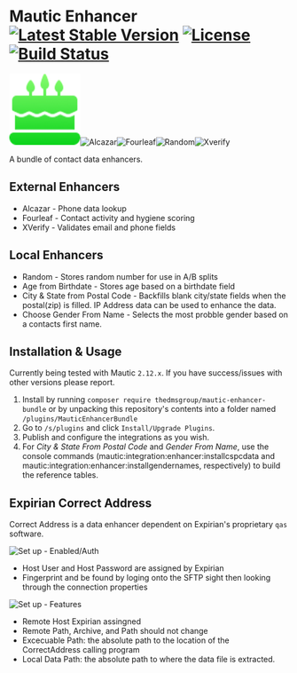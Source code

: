 # Mautic Enhancer [![Latest Stable Version](https://poser.pugx.org/thedmsgroup/mautic-enhancer-bundle/v/stable)](https://packagist.org/packages/thedmsgroup/mautic-enhancer-bundle) [![License](https://poser.pugx.org/thedmsgroup/mautic-enhancer-bundle/license)](https://packagist.org/packages/thedmsgroup/mautic-enhancer-bundle) [![Build Status](https://travis-ci.org/TheDMSGroup/mautic-enhancer.svg?branch=master)](https://travis-ci.org/TheDMSGroup/mautic-enhancer)

![Age from Birthdate](./Assets/img/agefrombirthdate.png)![Alcazar](./Assets/img/alcazar.png)![Fourleaf](./Assets/img/fourleaf.png)![Random](./Assets/img/random.png)![Xverify](./Assets/img/xverify.png)

A bundle of contact data enhancers.

## External Enhancers

- Alcazar - Phone data lookup
- Fourleaf - Contact activity and hygiene scoring
- XVerify - Validates email and phone fields

## Local Enhancers

- Random - Stores random number for use in A/B splits
- Age from Birthdate - Stores age based on a birthdate field
- City & State from Postal Code - Backfills blank city/state fields when the postal(zip) is filled. IP Address data can be used to enhance the data.
- Choose Gender From Name - Selects the most probble gender based on a contacts first name.

## Installation & Usage

Currently being tested with Mautic `2.12.x`.
If you have success/issues with other versions please report.

1. Install by running `composer require thedmsgroup/mautic-enhancer-bundle` or by unpacking this repository's contents into a folder named `/plugins/MauticEnhancerBundle`
2. Go to `/s/plugins` and click `Install/Upgrade Plugins`.
3. Publish and configure the integrations as you wish.
4. For *City & State From Postal Code* and *Gender From Name*, use the console commands (mautic:integration:enhancer:installcspcdata and mautic:integration:enhancer:installgendernames, respectively) to build the reference tables.

## Expirian Correct Address

Correct Address is a data enhancer dependent on Expirian's proprietary `qas` software.

![Set up - Enabled/Auth](./Assets/img/CorrectApg1.png)
 - Host User and Host Password are assigned by Expirian
 - Fingerprint and be found by loging onto the SFTP sight then looking through the connection properties

![Set up - Features](./Assets/img/CorrectApg2.png)
 - Remote Host Expirian assingned
 - Remote Path, Archive, and Path should not change
 - Excecuable Path: the absolute path to the location of the CorrectAddress calling program
 - Local Data Path: the absolute path to where the data file is extracted.



